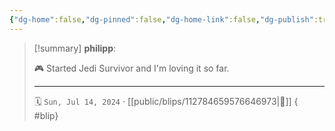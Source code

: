 ```yaml
---
{"dg-home":false,"dg-pinned":false,"dg-home-link":false,"dg-publish":true,"type":"blip","disabled rules":["yaml-title","yaml-title-alias","file-name-heading"],"title":"philipp on mastodon @ 2024-07-14","created-date":"2024-07-14T11:42:09","id":112784659576646980,"updated-date":"2025-05-02T08:50:44","dg-path":"blips/112784659576646973.md","permalink":"/blips/112784659576646973/","dgPassFrontmatter":true,"created":"2024-07-14T11:42:09","updated":"2025-05-02T08:50:44"}
---
```


> [!summary] **philipp**:
>
> 🎮 Started Jedi Survivor and I'm loving it so far.
> - - -
>
> 🗓️ `Sun, Jul 14, 2024` · [[public/blips/112784659576646973\|🔗]]
{ #blip}

